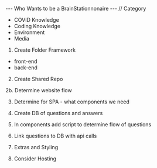 --- Who Wants to be a BrainStationnonaire ---
// Category
- COVID Knowledge
- Coding Knowledge
- Environment
- Media

1. Create Folder Framework
- front-end
- back-end
2. Create Shared Repo

2b. Determine website flow

3. Determine for SPA - what components we need

4. Create DB of questions and answers

5. In components add script to determine flow of questions

6. Link questions to DB with api calls

7. Extras and Styling

8. Consider Hosting


